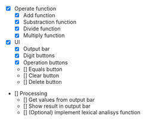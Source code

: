 - [x] Operate function
    - [x] Add function
    - [x] Substraction function
    - [x] Divide function
    - [x] Multiply function
- [x] UI
    - [x] Output bar
    - [x] Digit buttons
    - [x] Operation buttons
    - [] Equals button
    - [] Clear button
    - [] Delete button
- [] Processing 
    - [] Get values from output bar
    - [] Show result in output bar
    - [] (Optional) implement lexical analisys function